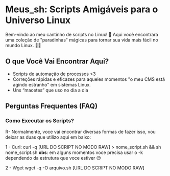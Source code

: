 # Meus_sh: Scripts Amigáveis para o Universo Linux

Bem-vindo ao meu cantinho de scripts no Linux! 👋 Aqui você encontrará uma coleção de "paradinhas" mágicas para tornar sua vida mais fácil no mundo Linux. 🎩✨

## O que Você Vai Encontrar Aqui?

- Scripts de automação de processos <3
- Correções rápidas e eficazes para aqueles momentos "o meu CMS está agindo estranho" em sistemas Linux.
- Uns “macetes” que uso no dia a dia

## Perguntas Frequentes (FAQ) 
### Como Executar os Scripts?
R- Normalmente, voce vai encontrar diversas formas de fazer isso, vou deixar as duas que utilizo aqui em baixo:

1 - Curl:
curl -q [URL DO  SCRIPT NO MODO RAW] > nome_script.sh && sh nome_script.sh
**obs**: em alguns momentos voce precisa usar o -k dependendo da estrutura que voce estiver 😉

2 - Wget
wget -q -O arquivo.sh [URL DO  SCRIPT NO MODO RAW]
